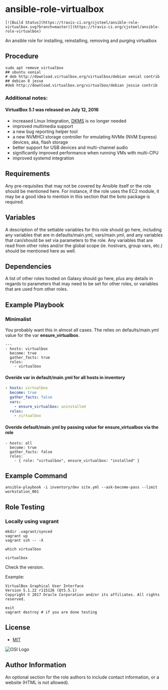 
ansible-role-virtualbox
=======================

```shell
[![Build Status](https://travis-ci.org/cjsteel/ansible-role-virtualbox.svg?branch=master)](https://travis-ci.org/cjsteel/ansible-role-virtualbox)
```

An ansible role for installing, reinstalling, removing and purging virtualbox

## Procedure

```shell
sudo apt remove virtualbox
## ubuntu xenial
# deb http://download.virtualbox.org/virtualbox/debian xenial contrib
## debian 8 jesse
#deb http://download.virtualbox.org/virtualbox/debian jessie contrib
```

### Additional notes:

#### VirtualBox 5.1 was released on July 12, 2016

- increased Linux Integration, [DKMS](https://www.linuxbabe.com/virtualbox/how-to-install-virtualbox-guest-additions-on-ubuntu-step-by-step) is no longer needed
- improved multimedia support
- a new bug reporting helper tool
- a new NVMHCI storage controller for emulating NVMe (NVM Express) devices, aka, flash storage
- better support for USB devices and multi-channel audio
- significantly improved performance when running VMs with multi-CPU
- improved systemd integration

## Requirements

Any pre-requisites that may not be covered by Ansible itself or the role should be mentioned here. For instance, if the role uses the EC2 module, it may be a good idea to mention in this section that the boto package is required.


## Variables

A description of the settable variables for this role should go here, including any variables that are in defaults/main.yml, vars/main.yml, and any variables that can/should be set via parameters to the role. Any variables that are read from other roles and/or the global scope (ie. hostvars, group vars, etc.) should be mentioned here as well.


## Dependencies

A list of other roles hosted on Galaxy should go here, plus any details in regards to parameters that may need to be set for other roles, or variables that are used from other roles.

## Example Playbook


### Minimalist
You probably want this in almost all cases. The relies on defaults/main.yml value for the var **ensure_virtualbox**.

```shell
---
- hosts: virtualbox
  become: true
  gather_facts: true
  roles:
    - virtualbox
```

#### Overide var in default/main.yml for all hosts in inventory

```yaml
- hosts: virtualbox
  become: true
  gather_facts: false
  vars:
    - ensure_virtualbox: uninstalled
  roles:
    - virtualbox
```

#### Overide default/main.yml by passing value for ensure_virtualbox via the role

    - hosts: all
      become: true
      gather_facts: false
      roles:
        - { role: "virtualbox", ensure_virtualbox: "installed" }


## Example Command

```shell
ansible-playbook -i inventory/dev site.yml --ask-become-pass --limit workstation_001
```

## Role Testing

### Locally using vagrant

```shell
mkdir .vagrant/synced
vagrant up
vagrant ssh -- -X
```

```shell
which virtualbox
```

```shell
virtualbox
```

Check the version.

Example:

```shell
VirtualBox Graphical User Interface
Version 5.1.22 r115126 (Qt5.5.1)
Copyright © 2017 Oracle Corporation and/or its affiliates. All rights reserved.
```


```shell
exit
vagrant destroy # if you are done testing
```


License
-------

* [MIT](https://opensource.org/licenses/MIT)

![OSI Logo](https://opensource.org/files/osi_logo_100X133_90ppi_0.png "OSI Logo")


Author Information
------------------

An optional section for the role authors to include contact information, or a website (HTML is not allowed).
